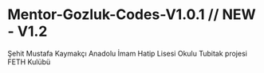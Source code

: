 # Mentor-Gozluk-Codes-V1.0.1 // NEW - V1.2
Şehit Mustafa Kaymakçı Anadolu İmam Hatip Lisesi Okulu Tubitak projesi FETH Kulübü
